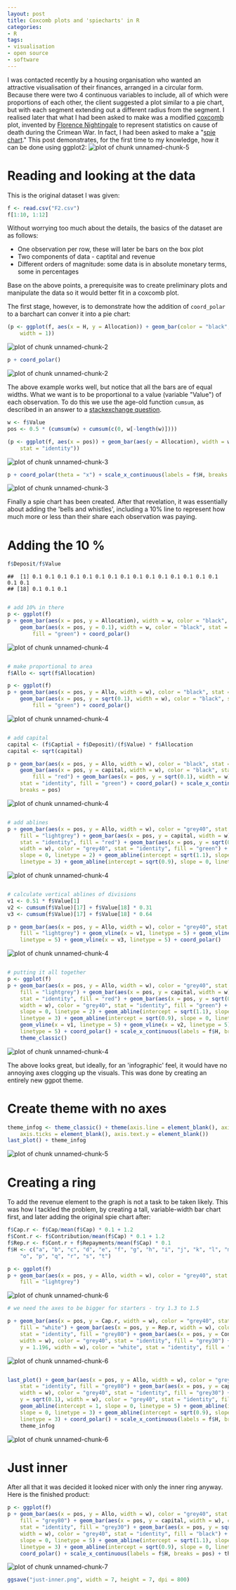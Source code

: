 ```yaml
---
layout: post
title: Coxcomb plots and 'spiecharts' in R
categories:
- R
tags:
- visualisation
- open source
- software
---
```



I was contacted recently by a housing organisation who wanted 
an attractive visualisation of their finances, arranged in a circular 
form. Because there were two 4 continuous variables to include, all
of which were proportions of each other, the client suggested a plot
similar to a pie chart, but with each segment extending out a different
radius from the segment. I realised later that what I had been asked to 
make was a modified [coxcomb](http://en.wikipedia.org/wiki/Coxcomb_diagram#Polar_area_diagram) 
plot, invented by 
[Florence Nightingale](http://en.wikipedia.org/wiki/Florence_Nightingale) 
to represent statistics on cause of death during the Crimean War.
In fact, I had been asked to make a "[spie chart](http://www.cs.huji.ac.il/~feit/papers/Spie03TR.pdf)."
This post demonstrates, for the first time to my knowledge, how it can be done 
using ggplot2:
![plot of chunk unnamed-chunk-5](https://raw.github.com/Robinlovelace/robinlovelace.github.io/master/figure/unnamed-chunk-53.png) 

# Reading and looking at the data

This is the original dataset I was given:


```r
f <- read.csv("F2.csv")
f[1:10, 1:12]
```


Without worrying too much about the details, the basics of the dataset are
as follows: 

 - One observation per row, these will later be bars on the box plot
 - Two components of data - captital and revenue
 - Different orders of magnitude: some data is in absolute monetary terms, some in percentages
 
Base on the above points, a prerequisite was to create preliminary plots and manipulate the 
data so it would better fit in a coxcomb plot.

The first stage, however, is to demonstrate how the addition of 
`coord_polar` to a barchart can conver it into a pie chart:


```r
(p <- ggplot(f, aes(x = H, y = Allocation)) + geom_bar(color = "black", stat = "identity", 
    width = 1))
```

![plot of chunk unnamed-chunk-2](https://raw.github.com/Robinlovelace/robinlovelace.github.io/master/figure/unnamed-chunk-21.png) 

```r
p + coord_polar()
```

![plot of chunk unnamed-chunk-2](https://raw.github.com/Robinlovelace/robinlovelace.github.io/master/figure/unnamed-chunk-22.png) 


The above example works well, but notice that all the bars are of equal widths. 
What we want is to be proportional to a value (variable "Value") of each observation.
To do this we use the age-old function `cumsum`, as described in an
answer to a [stackexchange question](http://stackoverflow.com/questions/20688376/how-to-make-variable-bar-widths-in-ggplot2-not-overlap-or-gap).


```r
w <- f$Value
pos <- 0.5 * (cumsum(w) + cumsum(c(0, w[-length(w)])))

(p <- ggplot(f, aes(x = pos)) + geom_bar(aes(y = Allocation), width = w, color = "black", 
    stat = "identity"))
```

![plot of chunk unnamed-chunk-3](https://raw.github.com/Robinlovelace/robinlovelace.github.io/master/figure/unnamed-chunk-31.png) 

```r
p + coord_polar(theta = "x") + scale_x_continuous(labels = f$H, breaks = pos)
```

![plot of chunk unnamed-chunk-3](https://raw.github.com/Robinlovelace/robinlovelace.github.io/master/figure/unnamed-chunk-32.png) 


Finally a spie chart has been created. After that revelation, it was essentially about adding the 'bells and 
whistles', including a 10% line to represent how much more or less than their share each observation was
paying.

# Adding the 10 %


```r
f$Deposit/f$Value
```

```
##  [1] 0.1 0.1 0.1 0.1 0.1 0.1 0.1 0.1 0.1 0.1 0.1 0.1 0.1 0.1 0.1 0.1 0.1
## [18] 0.1 0.1 0.1
```

```r

# add 10% in there
p <- ggplot(f)
p + geom_bar(aes(x = pos, y = Allocation), width = w, color = "black", stat = "identity") + 
    geom_bar(aes(x = pos, y = 0.1), width = w, color = "black", stat = "identity", 
        fill = "green") + coord_polar()
```

![plot of chunk unnamed-chunk-4](https://raw.github.com/Robinlovelace/robinlovelace.github.io/master/figure/unnamed-chunk-41.png) 

```r

# make proportional to area
f$Allo <- sqrt(f$Allocation)

p <- ggplot(f)
p + geom_bar(aes(x = pos, y = Allo, width = w), color = "black", stat = "identity") + 
    geom_bar(aes(x = pos, y = sqrt(0.1), width = w), color = "black", stat = "identity", 
        fill = "green") + coord_polar()
```

![plot of chunk unnamed-chunk-4](https://raw.github.com/Robinlovelace/robinlovelace.github.io/master/figure/unnamed-chunk-42.png) 

```r

# add capital
capital <- (f$Captial + f$Deposit)/(f$Value) * f$Allocation
capital <- sqrt(capital)

p + geom_bar(aes(x = pos, y = Allo, width = w), color = "black", stat = "identity") + 
    geom_bar(aes(x = pos, y = capital, width = w), color = "black", stat = "identity", 
        fill = "red") + geom_bar(aes(x = pos, y = sqrt(0.1), width = w), color = "black", 
    stat = "identity", fill = "green") + coord_polar() + scale_x_continuous(labels = f$H, 
    breaks = pos)
```

![plot of chunk unnamed-chunk-4](https://raw.github.com/Robinlovelace/robinlovelace.github.io/master/figure/unnamed-chunk-43.png) 

```r

# add ablines
p + geom_bar(aes(x = pos, y = Allo, width = w), color = "grey40", stat = "identity", 
    fill = "lightgrey") + geom_bar(aes(x = pos, y = capital, width = w), color = "grey40", 
    stat = "identity", fill = "red") + geom_bar(aes(x = pos, y = sqrt(0.1), 
    width = w), color = "grey40", stat = "identity", fill = "green") + geom_abline(intercept = 1, 
    slope = 0, linetype = 2) + geom_abline(intercept = sqrt(1.1), slope = 0, 
    linetype = 3) + geom_abline(intercept = sqrt(0.9), slope = 0, linetype = 3)
```

![plot of chunk unnamed-chunk-4](https://raw.github.com/Robinlovelace/robinlovelace.github.io/master/figure/unnamed-chunk-44.png) 

```r

# calculate vertical ablines of divisions
v1 <- 0.51 * f$Value[1]
v2 <- cumsum(f$Value)[17] + f$Value[18] * 0.31
v3 <- cumsum(f$Value)[17] + f$Value[18] * 0.64

p + geom_bar(aes(x = pos, y = Allo, width = w), color = "grey40", stat = "identity", 
    fill = "lightgrey") + geom_vline(x = v1, linetype = 5) + geom_vline(x = v2, 
    linetype = 5) + geom_vline(x = v3, linetype = 5) + coord_polar()
```

![plot of chunk unnamed-chunk-4](https://raw.github.com/Robinlovelace/robinlovelace.github.io/master/figure/unnamed-chunk-45.png) 

```r

# putting it all together
p <- ggplot(f)
p + geom_bar(aes(x = pos, y = Allo, width = w), color = "grey40", stat = "identity", 
    fill = "lightgrey") + geom_bar(aes(x = pos, y = capital, width = w), color = "grey40", 
    stat = "identity", fill = "red") + geom_bar(aes(x = pos, y = sqrt(0.1), 
    width = w), color = "grey40", stat = "identity", fill = "green") + geom_abline(intercept = 1, 
    slope = 0, linetype = 2) + geom_abline(intercept = sqrt(1.1), slope = 0, 
    linetype = 3) + geom_abline(intercept = sqrt(0.9), slope = 0, linetype = 3) + 
    geom_vline(x = v1, linetype = 5) + geom_vline(x = v2, linetype = 5) + geom_vline(x = v3, 
    linetype = 5) + coord_polar() + scale_x_continuous(labels = f$H, breaks = pos) + 
    theme_classic()
```

![plot of chunk unnamed-chunk-4](https://raw.github.com/Robinlovelace/robinlovelace.github.io/master/figure/unnamed-chunk-46.png) 


The above looks great, but ideally, for an 'infographic' feel, it would 
have no annoying axes clogging up the visuals. This was done by creating an 
entirely new ggpot theme.

# Create theme with no axes


```r
theme_infog <- theme_classic() + theme(axis.line = element_blank(), axis.title = element_blank(), 
    axis.ticks = element_blank(), axis.text.y = element_blank())
last_plot() + theme_infog
```

![plot of chunk unnamed-chunk-5](https://raw.github.com/Robinlovelace/robinlovelace.github.io/master/figure/unnamed-chunk-5.png) 


# Creating a ring

To add the revenue element to the graph is not a task to be taken likely. 
This was how I tackled the problem, by creating a tall, variable-width 
bar chart first, and later adding the original spie chart after:


```r
f$Cap.r <- f$Cap/mean(f$Cap) * 0.1 + 1.2
f$Cont.r <- f$Contribution/mean(f$Cap) * 0.1 + 1.2
f$Rep.r <- f$Cont.r + f$Repayments/mean(f$Cap) * 0.1
f$H <- c("a", "b", "c", "d", "e", "f", "g", "h", "i", "j", "k", "l", "m", "n", 
    "o", "p", "q", "r", "s", "t")

p <- ggplot(f)
p + geom_bar(aes(x = pos, y = Allo, width = w), color = "grey40", stat = "identity", 
    fill = "lightgrey")
```

![plot of chunk unnamed-chunk-6](https://raw.github.com/Robinlovelace/robinlovelace.github.io/master/figure/unnamed-chunk-61.png) 

```r
# we need the axes to be bigger for starters - try 1.3 to 1.5

p + geom_bar(aes(x = pos, y = Cap.r, width = w), color = "grey40", stat = "identity", 
    fill = "white") + geom_bar(aes(x = pos, y = Rep.r, width = w), color = "grey40", 
    stat = "identity", fill = "grey80") + geom_bar(aes(x = pos, y = Cont.r, 
    width = w), color = "grey40", stat = "identity", fill = "grey30") + geom_bar(aes(x = pos, 
    y = 1.196, width = w), color = "white", stat = "identity", fill = "white")
```

![plot of chunk unnamed-chunk-6](https://raw.github.com/Robinlovelace/robinlovelace.github.io/master/figure/unnamed-chunk-62.png) 

```r

last_plot() + geom_bar(aes(x = pos, y = Allo, width = w), color = "grey40", 
    stat = "identity", fill = "grey80") + geom_bar(aes(x = pos, y = capital, 
    width = w), color = "grey40", stat = "identity", fill = "grey30") + geom_bar(aes(x = pos, 
    y = sqrt(0.1), width = w), color = "grey40", stat = "identity", fill = "black") + 
    geom_abline(intercept = 1, slope = 0, linetype = 5) + geom_abline(intercept = sqrt(1.1), 
    slope = 0, linetype = 3) + geom_abline(intercept = sqrt(0.9), slope = 0, 
    linetype = 3) + coord_polar() + scale_x_continuous(labels = f$H, breaks = pos) + 
    theme_infog
```

![plot of chunk unnamed-chunk-6](https://raw.github.com/Robinlovelace/robinlovelace.github.io/master/figure/unnamed-chunk-63.png) 


# Just inner

After all that it was decided it looked nicer with only the inner ring anyway.
Here is the finished product:


```r
p <- ggplot(f)
p + geom_bar(aes(x = pos, y = Allo, width = w), color = "grey40", stat = "identity", 
    fill = "grey80") + geom_bar(aes(x = pos, y = capital, width = w), color = "grey40", 
    stat = "identity", fill = "grey30") + geom_bar(aes(x = pos, y = sqrt(0.1), 
    width = w), color = "grey40", stat = "identity", fill = "black") + geom_abline(intercept = 1, 
    slope = 0, linetype = 5) + geom_abline(intercept = sqrt(1.1), slope = 0, 
    linetype = 3) + geom_abline(intercept = sqrt(0.9), slope = 0, linetype = 3) + 
    coord_polar() + scale_x_continuous(labels = f$H, breaks = pos) + theme_infog
```

![plot of chunk unnamed-chunk-7](https://raw.github.com/Robinlovelace/robinlovelace.github.io/master/figure/unnamed-chunk-7.png) 

```r
ggsave("just-inner.png", width = 7, height = 7, dpi = 800)
```


